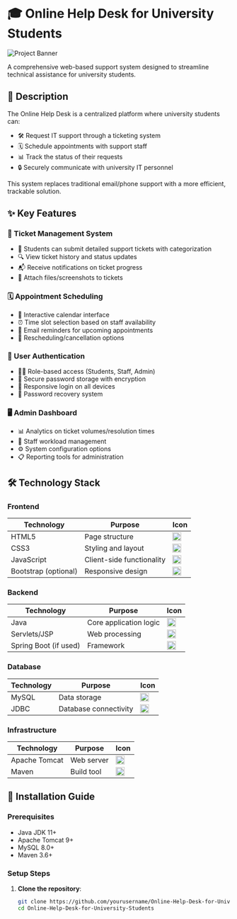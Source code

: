 # 🎓 Online Help Desk for University Students

![Project Banner](https://via.placeholder.com/800x200?text=University+Help+Desk+Screenshot) <!-- Replace with actual screenshot -->

A comprehensive web-based support system designed to streamline technical assistance for university students.

## 📝 Description
The Online Help Desk is a centralized platform where university students can:
- 🛠️ Request IT support through a ticketing system
- 🗓️ Schedule appointments with support staff
- 📊 Track the status of their requests
- 🔒 Securely communicate with university IT personnel

This system replaces traditional email/phone support with a more efficient, trackable solution.

## ✨ Key Features

### 🎫 Ticket Management System
- 📩 Students can submit detailed support tickets with categorization
- 🔍 View ticket history and status updates
- 📬 Receive notifications on ticket progress
- 📎 Attach files/screenshots to tickets

### 🗓️ Appointment Scheduling
- 📅 Interactive calendar interface
- ⏰ Time slot selection based on staff availability
- 🔔 Email reminders for upcoming appointments
- 🔄 Rescheduling/cancellation options

### 🔐 User Authentication
- 👨‍🎤 Role-based access (Students, Staff, Admin)
- 🔑 Secure password storage with encryption
- 📱 Responsive login on all devices
- 📧 Password recovery system

### 🖥️ Admin Dashboard
- 📊 Analytics on ticket volumes/resolution times
- 👥 Staff workload management
- ⚙️ System configuration options
- 📋 Reporting tools for administration

## 🛠️ Technology Stack

### Frontend
| Technology | Purpose | Icon |
|------------|---------|------|
| HTML5 | Page structure | <img src="https://cdn.jsdelivr.net/gh/devicons/devicon/icons/html5/html5-original.svg" width="20"/> |
| CSS3 | Styling and layout | <img src="https://cdn.jsdelivr.net/gh/devicons/devicon/icons/css3/css3-original.svg" width="20"/> |
| JavaScript | Client-side functionality | <img src="https://cdn.jsdelivr.net/gh/devicons/devicon/icons/javascript/javascript-original.svg" width="20"/> |
| Bootstrap (optional) | Responsive design | <img src="https://cdn.jsdelivr.net/gh/devicons/devicon/icons/bootstrap/bootstrap-original.svg" width="20"/> |

### Backend
| Technology | Purpose | Icon |
|------------|---------|------|
| Java | Core application logic | <img src="https://cdn.jsdelivr.net/gh/devicons/devicon/icons/java/java-original.svg" width="20"/> |
| Servlets/JSP | Web processing | <img src="https://cdn.jsdelivr.net/gh/devicons/devicon/icons/tomcat/tomcat-original.svg" width="20"/> |
| Spring Boot (if used) | Framework | <img src="https://cdn.jsdelivr.net/gh/devicons/devicon/icons/spring/spring-original.svg" width="20"/> |

### Database
| Technology | Purpose | Icon |
|------------|---------|------|
| MySQL | Data storage | <img src="https://cdn.jsdelivr.net/gh/devicons/devicon/icons/mysql/mysql-original.svg" width="20"/> |
| JDBC | Database connectivity | <img src="https://cdn.jsdelivr.net/gh/devicons/devicon/icons/java/java-original.svg" width="20"/> |

### Infrastructure
| Technology | Purpose | Icon |
|------------|---------|------|
| Apache Tomcat | Web server | <img src="https://cdn.jsdelivr.net/gh/devicons/devicon/icons/tomcat/tomcat-original.svg" width="20"/> |
| Maven | Build tool | <img src="https://cdn.jsdelivr.net/gh/devicons/devicon/icons/maven/maven-original.svg" width="20"/> |

## 🚀 Installation Guide

### Prerequisites
- Java JDK 11+
- Apache Tomcat 9+
- MySQL 8.0+
- Maven 3.6+

### Setup Steps
1. **Clone the repository**:
   ```bash
   git clone https://github.com/yourusername/Online-Help-Desk-for-University-Students.git
   cd Online-Help-Desk-for-University-Students
